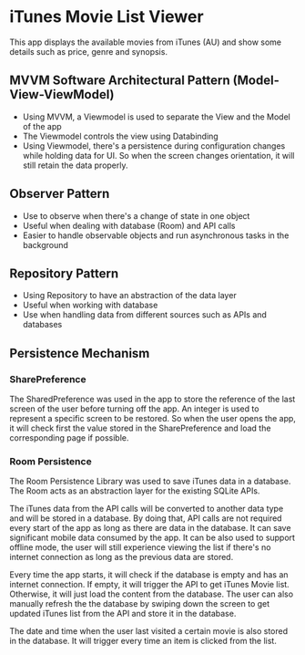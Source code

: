 # iTunes Movie List Viewer
This app displays the available movies from iTunes (AU) and show some details such as price, genre
and synopsis.
## MVVM Software Architectural Pattern (Model-View-ViewModel)
* Using MVVM, a Viewmodel is used to separate the View and the Model of the app
* The Viewmodel controls the view using Databinding
* Using Viewmodel, there's a persistence during configuration changes while holding data for UI. So
when the screen changes orientation, it will still retain the data properly.
## Observer Pattern
* Use to observe when there's a change of state in one object
* Useful when dealing with database (Room) and API calls
* Easier to handle observable objects and run asynchronous tasks in the background
## Repository Pattern
* Using Repository to have an abstraction of the data layer
* Useful when working with database
* Use when handling data from different sources such as APIs and databases
## Persistence Mechanism
### SharePreference
The SharedPreference was used in the app to store the reference of the last screen of the user
before turning off the app. An integer is used to represent a specific screen to be restored.
So when the user opens the app, it will check first the value stored in the SharePreference
and load the corresponding page if possible.
### Room Persistence
The Room Persistence Library was used to save iTunes data in a database. The Room acts as an
abstraction layer for the existing SQLite APIs.

The iTunes data from the API calls will be converted to another data type and will be stored
in a database. By doing that, API calls are not required every start of the app as long as there
are data in the database. It can save significant mobile data consumed by the app. It can be also
used to support offline mode, the user will still experience viewing the list if there's no
internet connection as long as the previous data are stored.

Every time the app starts, it will check if the database is empty and has an internet connection.
If empty, it will trigger the API to get iTunes Movie list. Otherwise, it will just load the content from
the database. The user can also manually refresh the the database by swiping down the screen to get
updated iTunes list from the API and store it in the database.

The date and time when the user last visited a certain movie is also stored in the database. It will trigger
every time an item is clicked from the list.
